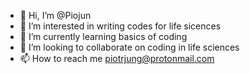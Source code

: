 - 👋 Hi, I’m @Piojun
- 👀 I’m interested in writing codes for life sicences
- 🌱 I’m currently learning basics of coding
- 💞️ I’m looking to collaborate on coding in life sciences
- 📫 How to reach me piotrjung@protonmail.com

<!---
Piojun/Piojun is a ✨ special ✨ repository because its `README.md` (this file) appears on your GitHub profile.
You can click the Preview link to take a look at your changes.
--->
